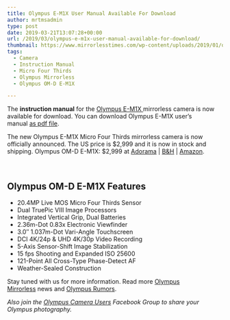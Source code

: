 ```yaml
---
title: Olympus E-M1X User Manual Available For Download
author: mrtmsadmin
type: post
date: 2019-03-21T13:07:28+00:00
url: /2019/03/olympus-e-m1x-user-manual-available-for-download/
thumbnail: https://www.mirrorlesstimes.com/wp-content/uploads/2019/01/olympus-e-m1x-camera-front.jpg
tags:
  - Camera
  - Instruction Manual
  - Micro Four Thirds
  - Olympus Mirrorless
  - Olympus OM-D E-M1X

---
```

The **instruction manual** for the [Olympus E-M1X ][1]mirrorless camera is now available for download. You can download Olympus E-M1X user’s manual <a title="pdf file" href="https://cs.olympus-imaging.jp/en/support/imsg/digicamera/download/manual/omd/man_em1x_e.pdf" target="_blank" rel="noopener">as pdf file</a>.

The new Olympus E-M1X Micro Four Thirds mirrorless camera is now officially announced. The US price is $2,999 and it is now in stock and shipping. Olympus OM-D E-M1X: $2,999 at <a href="https://www.adorama.com/iomem1x.html?kbid=68292" target="_blank" rel="noopener">Adorama</a> | <a href="https://www.bhphotovideo.com/c/product/1450952-REG/olympus_v201080bu000_om_d_e_m1x_mirrorless_micro.html/BI/20175/KBID/14249/" target="_blank" rel="noopener">B&H</a> | <a href="https://www.amazon.com/Olympus-E-M1X-OM-D/dp/B07MKPNS7D/?tag=mtimes-20" target="_blank" rel="noopener" data-amzn-asin="B07MKPNS7D">Amazon</a>.<!--more-->

&nbsp;

## Olympus OM-D E-M1X Features

<ul data-selenium="highlightList">
  <li>
    20.4MP Live MOS Micro Four Thirds Sensor
  </li>
  <li>
    Dual TruePic VIII Image Processors
  </li>
  <li>
    Integrated Vertical Grip, Dual Batteries
  </li>
  <li>
    2.36m-Dot 0.83x Electronic Viewfinder
  </li>
  <li>
    3.0″ 1.037m-Dot Vari-Angle Touchscreen
  </li>
  <li>
    DCI 4K/24p & UHD 4K/30p Video Recording
  </li>
  <li>
    5-Axis Sensor-Shift Image Stabilization
  </li>
  <li>
    15 fps Shooting and Expanded ISO 25600
  </li>
  <li>
    121-Point All Cross-Type Phase-Detect AF
  </li>
  <li>
    Weather-Sealed Construction
  </li>
</ul>

Stay tuned with us for more information. Read more [Olympus Mirrorless][2] news and <a href="https://www.dailycameranews.com/tag/olympus-rumors/" target="_blank" rel="noopener">Olympus Rumors</a>.

_Also join the <a class="ext-link" title="" href="https://www.facebook.com/groups/858035244291979/" target="_blank" rel="external nofollow noopener">Olympus Camera Users</a> Facebook Group to share your Olympus photography._

&nbsp;

 [1]: https://www.mirrorlesstimes.com/tag/olympus-om-d-e-m1x/
 [2]: https://www.mirrorlesstimes.com/tag/olympus-mirrorless/